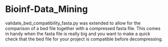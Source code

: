 # Bioinf-Data_Mining

validate_bed_compatibility_fasta.py was extended to allow for the comparison of a bed file together with a compressed fasta file.  This comes in handy when the fasta file is really big and you want to make a quick check that the bed file for your project is compatible before decompressing.
